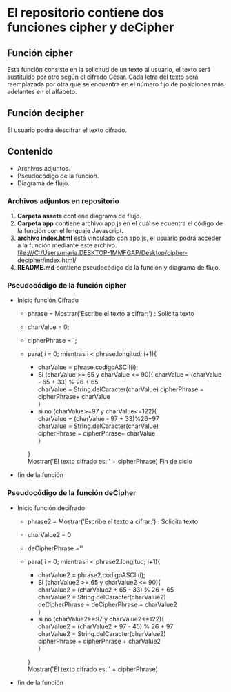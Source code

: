 # El repositorio contiene dos funciones **cipher** y **deCipher**

## Función cipher

Esta función consiste en la solicitud de un texto al usuario, el texto será sustituido por otro según el cifrado César. Cada letra del texto será reemplazada por otra que se encuentra en el número fijo de posiciones más adelantes en el alfabeto.  

## Función decipher  

El usuario podrá descifrar el texto cifrado.

## Contenido  
* Archivos adjuntos.  
* Pseudocódigo de la función.  
* Diagrama de flujo.  

### Archivos adjuntos en repositorio
1. **Carpeta assets** contiene diagrama de flujo.  
2. **Carpeta app** contiene archivo app.js en el cuál se ecuentra el código de la función con el lenguaje Javascript.  
3. **archivo index.html** está vinculado con app.js, el usuario podrá acceder a la función mediante este archivo.  
<file:///C:/Users/maria.DESKTOP-1MMFGAP/Desktop/cipher-decipher/index.html/>
4. **README.md** contiene pseudocódigo de la función y diagrama de flujo.  


### Pseudocódigo de la función cipher

* Inicio función Cifrado
  * phrase = Mostrar('Escribe el texto a cifrar:') : Solicita texto
  * charValue = 0;
  * cipherPhrase ='';
  * para( i = 0; mientras i < phrase.longitud; i+1){  
    * charValue = phrase.codigoASCII(i);
    * Si (charValue >= 65 y charValue <= 90){
      charValue = (charValue - 65 + 33) % 26 + 65  
      charValue = String.delCaracter(charValue)
      cipherPhrase = cipherPhrase+ charValue  
    }
    * si no (charValue>=97 y charValue<=122){  
      charValue = (charValue - 97 + 33)%26+97  
      charValue = String.delCaracter(charValue)  
      cipherPhrase = cipherPhrase+ charValue  
    }  

    }   
    Mostrar('El texto cifrado es: ' + cipherPhrase)
      Fin de ciclo  

* fin de la función  



### Pseudocódigo de la función deCipher  

* Inicio función decifrado
  * phrase2 = Mostrar('Escribe el texto a cifrar:') : Solicita texto
  * charValue2 = 0
  * deCipherPhrase =''
  * para( i = 0; mientras i < phrase2.longitud; i+1){  
    * charValue2 = phrase2.codigoASCII(i);
    * Si (charValue2 >= 65 y charValue2 <= 90){  
      charValue2 = (charValue2 + 65 - 33) % 26 + 65  
      charValue2 = String.delCaracter(charValue2)  
      deCipherPhrase = deCipherPhrase + charValue2  
    }
    * si no (charValue2>=97 y charValue2<=122){  
      charValue2 = (charValue2 + 97 - 45) % 26 + 97  
      charValue2 = String.delCaracter(charValue2)  
      cipherPhrase = cipherPhrase + charValue2  
    }  

    }   
    Mostrar('El texto cifrado es: ' + cipherPhrase)  

* fin de la función
